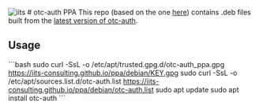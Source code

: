 ![iits](https://iits-consulting.de/wp-content/uploads/2021/08/iits-logo-2021-red-square-xl.png) # otc-auth PPA
This repo (based on the one [here](https://github.com/assafmo/ppa)) contains .deb files built from the [latest version of otc-auth](https://github.com/iits-consulting/otc-auth/releases).

 ## Usage 
 \`\`\`bash 
 sudo curl -SsL -o /etc/apt/trusted.gpg.d/otc-auth_ppa.gpg https://iits-consulting.github.io/ppa/debian/KEY.gpg 
 sudo curl -SsL -o /etc/apt/sources.list.d/otc-auth.list https://iits-consulting.github.io/ppa/debian/otc-auth.list 
 sudo apt update 
 sudo apt install otc-auth 
 \`\`\`
